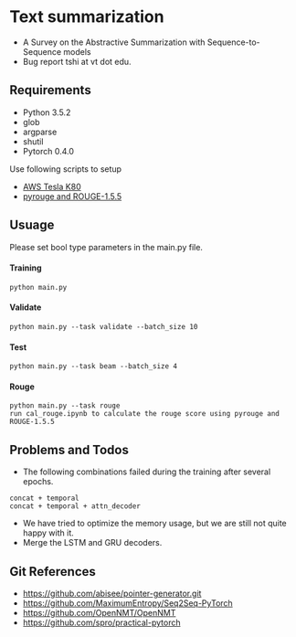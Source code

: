 # Text summarization

- A Survey on the Abstractive Summarization with Sequence-to-Sequence models
- Bug report tshi at vt dot edu.

## Requirements

- Python 3.5.2
- glob
- argparse
- shutil
- Pytorch 0.4.0

Use following scripts to setup
- [AWS Tesla K80](https://github.com/tshi04/seq2seq_coverage_ST/tree/master/tools/CONFIG)
- [pyrouge and ROUGE-1.5.5](https://github.com/tshi04/textsum_ST/tree/master/tools/ROUGE)

## Usuage

Please set bool type parameters in the main.py file.

#### Training
```
python main.py 
```
#### Validate
```
python main.py --task validate --batch_size 10
```
#### Test
```
python main.py --task beam --batch_size 4
```
#### Rouge
```
python main.py --task rouge
run cal_rouge.ipynb to calculate the rouge score using pyrouge and ROUGE-1.5.5
```

## Problems and Todos

- The following combinations failed during the training after several epochs.
```
concat + temporal
concat + temporal + attn_decoder
```
- We have tried to optimize the memory usage, but we are still not quite happy with it.
- Merge the LSTM and GRU decoders.

## Git References

- https://github.com/abisee/pointer-generator.git
- https://github.com/MaximumEntropy/Seq2Seq-PyTorch
- https://github.com/OpenNMT/OpenNMT
- https://github.com/spro/practical-pytorch
